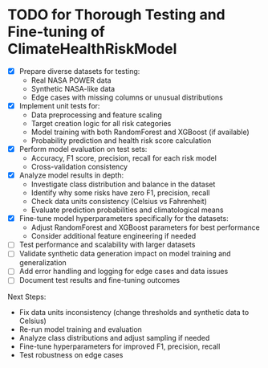 # TODO for Thorough Testing and Fine-tuning of ClimateHealthRiskModel

- [x] Prepare diverse datasets for testing:
  - Real NASA POWER data
  - Synthetic NASA-like data
  - Edge cases with missing columns or unusual distributions
- [x] Implement unit tests for:
  - Data preprocessing and feature scaling
  - Target creation logic for all risk categories
  - Model training with both RandomForest and XGBoost (if available)
  - Probability prediction and health risk score calculation
- [x] Perform model evaluation on test sets:
  - Accuracy, F1 score, precision, recall for each risk model
  - Cross-validation consistency
- [x] Analyze model results in depth:
  - Investigate class distribution and balance in the dataset
  - Identify why some risks have zero F1, precision, recall
  - Check data units consistency (Celsius vs Fahrenheit)
  - Evaluate prediction probabilities and climatological means
- [x] Fine-tune model hyperparameters specifically for the datasets:
  - Adjust RandomForest and XGBoost parameters for best performance
  - Consider additional feature engineering if needed
- [ ] Test performance and scalability with larger datasets
- [ ] Validate synthetic data generation impact on model training and generalization
- [ ] Add error handling and logging for edge cases and data issues
- [ ] Document test results and fine-tuning outcomes

Next Steps:
- Fix data units inconsistency (change thresholds and synthetic data to Celsius)
- Re-run model training and evaluation
- Analyze class distributions and adjust sampling if needed
- Fine-tune hyperparameters for improved F1, precision, recall
- Test robustness on edge cases
